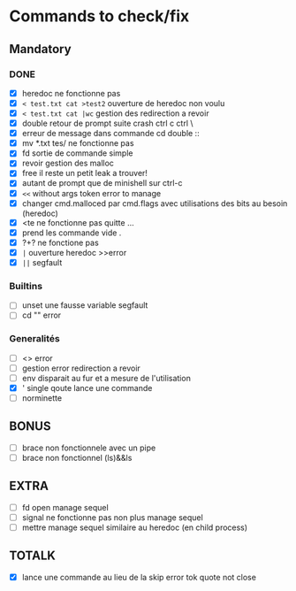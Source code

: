 # Commands to check/fix

## Mandatory
### DONE
- [x] heredoc ne fonctionne pas
- [x] `< test.txt cat >test2` ouverture de heredoc non voulu
- [x] `< test.txt cat |wc` gestion des redirection a revoir 
- [x] double retour de prompt suite crash ctrl c ctrl \
- [x] erreur de message dans commande cd double ::
- [x] mv *.txt tes/ ne fonctionne pas 
- [x] fd sortie de commande simple
- [x] revoir gestion des malloc
- [x] free il reste un petit leak a trouver!
- [x] autant de prompt que de minishell sur ctrl-c
- [x] `<<` without args token error to manage
- [x] changer cmd.malloced par cmd.flags avec utilisations des bits au besoin (heredoc)
- [x] <<e cat >te ne fonctionne pas quitte ...
- [x] prend les commande vide .
- [x] $?+$? ne fonctione pas 
- [x] `|` ouverture heredoc >>error 
- [x] `||` segfault

### Builtins
- [ ] unset une fausse variable segfault
- [ ] cd "" error

### Generalités
- [ ] <> error 
- [ ] gestion error redirection a revoir 
- [ ] env disparait au fur et a mesure de l'utilisation
- [x] ' single qoute lance une commande 
- [ ] norminette

## BONUS
- [ ] brace non fonctionnele avec un pipe
- [ ] brace non fonctionnel (ls)&&ls 

## EXTRA
- [ ] fd open manage sequel
- [ ] signal ne fonctionne pas non plus manage sequel
- [ ] mettre manage sequel similaire au heredoc (en child process)

## TOTALK
- [x]  lance une commande au lieu de la skip error tok quote not close 








